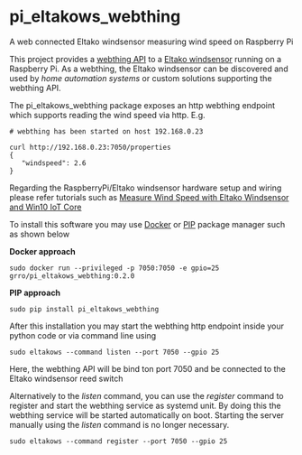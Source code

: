 # pi_eltakows_webthing
A web connected Eltako windsensor measuring wind speed on Raspberry Pi

This project provides a [webthing API](https://iot.mozilla.org/wot/) to a [Eltako windsensor](https://www.eltako.com/fileadmin/downloads/en/_datasheets/Datasheet_WS.pdf) 
running on a Raspberry Pi. As a webthing, the Eltako windsensor can be discovered and used by 
*home automation systems* or custom solutions supporting the webthing API.  

The pi_eltakows_webthing package exposes an http webthing endpoint which supports reading the wind speed via http. E.g. 
```
# webthing has been started on host 192.168.0.23

curl http://192.168.0.23:7050/properties 
{
   "windspeed": 2.6
}
```

Regarding the RaspberryPi/Eltako windsensor hardware setup and wiring please refer tutorials such as [Measure Wind Speed with Eltako Windsensor and Win10 IoT Core](https://www.hackster.io/daniel-kreuzhofer/measure-wind-speed-with-eltako-windsensor-and-win10-iot-core-e1e42a)

To install this software you may use [Docker](https://phoenixnap.com/kb/docker-on-raspberry-pi) or [PIP](https://realpython.com/what-is-pip/) package manager such as shown below

**Docker approach**
```
sudo docker run --privileged -p 7050:7050 -e gpio=25 grro/pi_eltakows_webthing:0.2.0
```

**PIP approach**
```
sudo pip install pi_eltakows_webthing
```

After this installation you may start the webthing http endpoint inside your python code or via command line using
```
sudo eltakows --command listen --port 7050 --gpio 25
```
Here, the webthing API will be bind ton port 7050 and be connected to the Eltako windsensor reed switch

Alternatively to the *listen* command, you can use the *register* command to register and start the webthing service as systemd unit. 
By doing this the webthing service will be started automatically on boot. Starting the server manually using the *listen* command is no longer necessary. 
```
sudo eltakows --command register --port 7050 --gpio 25
```  





